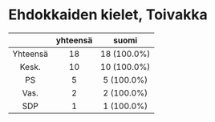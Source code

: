 # Ehdokkaiden kielet, Toivakka

| |yhteensä|suomi|
|:---:|:---:|:---:|
|Yhteensä|18|18 (100.0%)|
|Kesk.|10|10 (100.0%)|
|PS|5|5 (100.0%)|
|Vas.|2|2 (100.0%)|
|SDP|1|1 (100.0%)|

